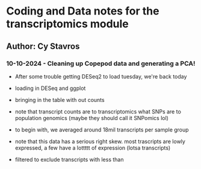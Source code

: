 # Coding and Data notes for the transcriptomics module

## Author: Cy Stavros

### 10-10-2024 - Cleaning up Copepod data and generating a PCA!

- After some trouble getting DESeq2 to load tuesday, we're back today

- loading in DESeq and ggplot

- bringing in the table with out counts

- note that transcript counts are to transcriptomics what SNPs are to population genomics (maybe they should call it SNPomics lol)

- to begin with, we averaged around 18mil transcripts per sample group 

- note that this data has a serious right skew. most trascripts are lowly expressed, a few have a lottttt of expression (lotsa transcripts)

- filtered to exclude transcripts with less than